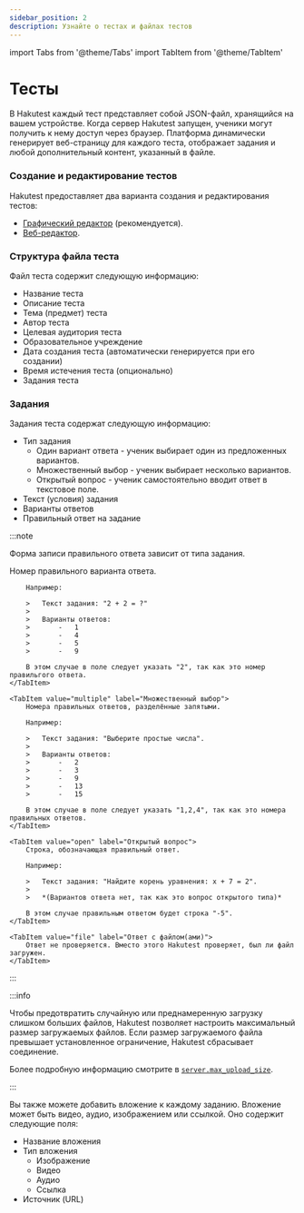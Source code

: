 ```yaml
---
sidebar_position: 2
description: Узнайте о тестах и файлах тестов
---
```


import Tabs from '@theme/Tabs'
import TabItem from '@theme/TabItem'

# Тесты

В Hakutest каждый тест представляет собой JSON-файл, хранящийся на вашем устройстве. Когда сервер Hakutest запущен, ученики могут получить к нему доступ через браузер. Платформа динамически генерирует веб-страницу для каждого теста, отображает задания и любой дополнительный контент, указанный в файле.

### Создание и редактирование тестов

Hakutest предоставляет два варианта создания и редактирования тестов:

-   [Графический редактор](/docs/gui/editor) (рекомендуется).
-   [Веб-редактор](/docs/web/test-editor).

### Структура файла теста

Файл теста содержит следующую информацию:

-   Название теста
-   Описание теста
-   Тема (предмет) теста
-   Автор теста
-   Целевая аудитория теста
-   Образовательное учреждение
-   Дата создания теста (автоматически генерируется при его создании)
-   Время истечения теста (опционально)
-   Задания теста

### Задания

Задания теста содержат следующую информацию:

-   Тип задания
    -   Один вариант ответа - ученик выбирает один из предложенных вариантов.
    -   Множественный выбор - ученик выбирает несколько вариантов.
    -   Открытый вопрос - ученик самостоятельно вводит ответ в текстовое поле.
-   Текст (условия) задания
-   Варианты ответов
-   Правильный ответ на задание

:::note

Форма записи правильного ответа зависит от типа задания.

<Tabs>
    <TabItem value="single" label="Один вариант ответа" default>
        Номер правильного варианта ответа.

        Например:

        >   Текст задания: "2 + 2 = ?"
        >
        >   Варианты ответов:
        >       -   1
        >       -   4
        >       -   5
        >       -   9

        В этом случае в поле следует указать "2", так как это номер правильгого ответа.
    </TabItem>

    <TabItem value="multiple" label="Множественный выбор">
        Номера правильных ответов, разделённые запятыми.

        Например:

        >   Текст задания: "Выберите простые числа".
        >
        >   Варианты ответов:
        >       -   2
        >       -   3
        >       -   9
        >       -   13
        >       -   15

        В этом случае в поле следует указать "1,2,4", так как это номера правильных ответов.
    </TabItem>

    <TabItem value="open" label="Открытый вопрос">
        Строка, обозначающая правильный ответ.

        Например:

        >   Текст задания: "Найдите корень уравнения: x + 7 = 2".
        >
        >   *(Вариантов ответа нет, так как это вопрос открытого типа)*

        В этом случае правильным ответом будет строка "-5".
    </TabItem>

    <TabItem value="file" label="Ответ с файлом(ами)">
        Ответ не проверяется. Вместо этого Hakutest проверяет, был ли файл загружен.
    </TabItem>

</Tabs>

:::

:::info

Чтобы предотвратить случайную или преднамеренную загрузку слишком больших файлов, Hakutest позволяет настроить максимальный размер загружаемых файлов. Если размер загружаемого файла превышает установленное ограничение, Hakutest сбрасывает соединение.

Более подробную информацию смотрите в [`server.max_upload_size`](/docs/configuration/server#max_upload_size).

:::

Вы также можете добавить вложение к каждому заданию. Вложение может быть видео, аудио, изображением или ссылкой. Оно содержит следующие поля:

-   Название вложения
-   Тип вложения
    -   Изображение
    -   Видео
    -   Аудио
    -   Ссылка
-   Источник (URL)
